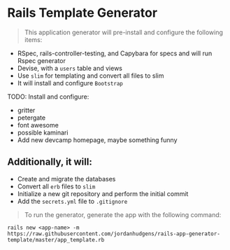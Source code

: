 # Rails Template Generator

> This application generator will pre-install and configure the following items:

- RSpec, rails-controller-testing, and Capybara for specs and will run Rspec generator
- Devise, with a `users` table and views
- Use `slim` for templating and convert all files to slim
- It will install and configure `Bootstrap`

TODO: Install and configure:

- gritter
- petergate
- font awesome
- possible kaminari
- Add new devcamp homepage, maybe something funny


## Additionally, it will:

- Create and migrate the databases
- Convert all `erb` files to `slim`
- Initialize a new git repository and perform the initial commit
- Add the `secrets.yml` file to `.gitignore`


> To run the generator, generate the app with the following command:

```
rails new <app-name> -m https://raw.githubusercontent.com/jordanhudgens/rails-app-generator-template/master/app_template.rb
```
